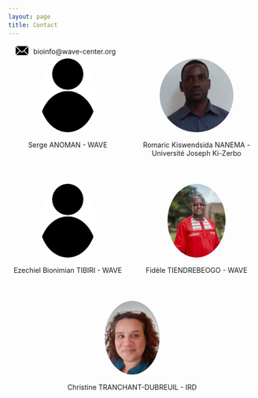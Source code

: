 ```yaml
---
layout: page
title: Contact
---
```



<div style="display: flex; align-items: center;">
<div style="margin-left: 15px; margin-right: 10px;">
<img src="public/icon_email-5.png">
</div>

<div>
 bioinfo@wave-center.org
</div>
</div>

<div style="display: flex; flex-wrap: wrap; gap: 20px; justify-content: space-between;">

  <div style="flex: 1 1 calc(50% - 20px); text-align: center; margin-bottom: 20px;">
    <img src="public/trainer_anonym.jpeg" style="height: 150px; border-radius: 50%; margin: 0 auto;">
    <p>Serge ANOMAN - WAVE</p>
  </div>
 
 <div style="flex: 1 1 calc(50% - 20px); text-align: center; margin-bottom: 20px;">
    <img src="public/trainer_romaric.jpeg" style="height: 150px; border-radius: 50%; margin: 0 auto;">
    <p>Romaric Kiswendsida NANEMA - Université Joseph Ki-Zerbo</p>
  </div>

<div style="flex: 1 1 calc(50% - 20px); text-align: center; margin-bottom: 20px;">
    <img src="public/trainer_anonym.jpeg" style="height: 150px; border-radius: 50%; margin: 0 auto;">
    <p>Ezechiel Bionimian TIBIRI - WAVE</p>
  </div>

  <div style="flex: 1 1 calc(50% - 20px); text-align: center; margin-bottom: 20px;">
    <img src="public/trainer_fidele.jpeg" style="height: 150px; border-radius: 50%; margin: 0 auto;">
    <p>Fidèle TIENDREBEOGO - WAVE</p>
  </div>

  <div style="flex: 1 1 calc(50% - 20px); text-align: center; margin-bottom: 20px;">
    <img src="public/trainer_christine_tranchant.jpeg" style="height: 150px; border-radius: 50%; margin: 0 auto;">
    <p>Christine TRANCHANT-DUBREUIL - IRD</p>
  </div>

</div>



